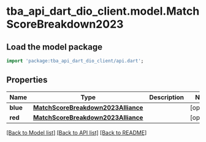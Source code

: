 # tba_api_dart_dio_client.model.MatchScoreBreakdown2023

## Load the model package
```dart
import 'package:tba_api_dart_dio_client/api.dart';
```

## Properties
Name | Type | Description | Notes
------------ | ------------- | ------------- | -------------
**blue** | [**MatchScoreBreakdown2023Alliance**](MatchScoreBreakdown2023Alliance.md) |  | [optional] 
**red** | [**MatchScoreBreakdown2023Alliance**](MatchScoreBreakdown2023Alliance.md) |  | [optional] 

[[Back to Model list]](../README.md#documentation-for-models) [[Back to API list]](../README.md#documentation-for-api-endpoints) [[Back to README]](../README.md)


